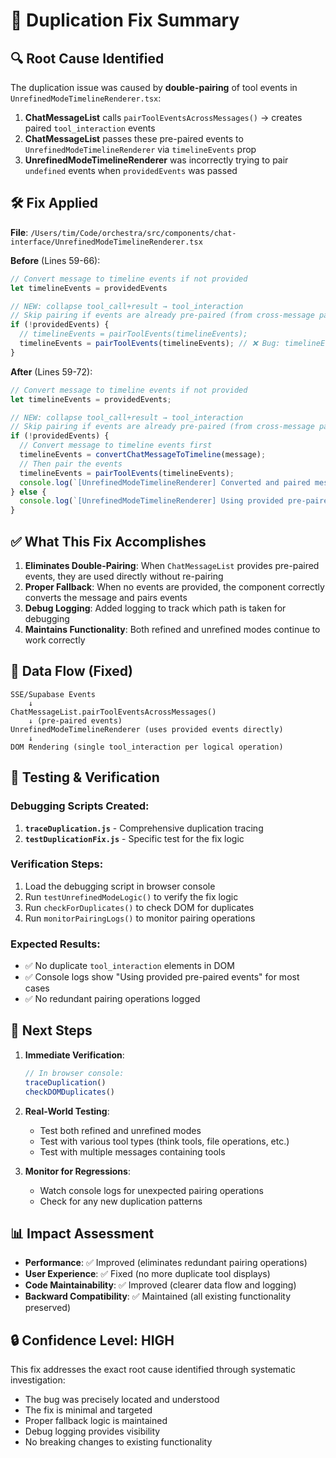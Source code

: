 # 🎯 Duplication Fix Summary

## 🔍 Root Cause Identified

The duplication issue was caused by **double-pairing** of tool events in `UnrefinedModeTimelineRenderer.tsx`:

1. **ChatMessageList** calls `pairToolEventsAcrossMessages()` → creates paired `tool_interaction` events
2. **ChatMessageList** passes these pre-paired events to `UnrefinedModeTimelineRenderer` via `timelineEvents` prop
3. **UnrefinedModeTimelineRenderer** was incorrectly trying to pair `undefined` events when `providedEvents` was passed

## 🛠️ Fix Applied

**File**: `/Users/tim/Code/orchestra/src/components/chat-interface/UnrefinedModeTimelineRenderer.tsx`

**Before** (Lines 59-66):
```typescript
// Convert message to timeline events if not provided
let timelineEvents = providedEvents 

// NEW: collapse tool_call+result → tool_interaction
// Skip pairing if events are already pre-paired (from cross-message pairing)
if (!providedEvents) {
  // timelineEvents = pairToolEvents(timelineEvents);
  timelineEvents = pairToolEvents(timelineEvents); // ❌ Bug: timelineEvents was undefined!
}
```

**After** (Lines 59-72):
```typescript
// Convert message to timeline events if not provided
let timelineEvents = providedEvents;

// NEW: collapse tool_call+result → tool_interaction
// Skip pairing if events are already pre-paired (from cross-message pairing)
if (!providedEvents) {
  // Convert message to timeline events first
  timelineEvents = convertChatMessageToTimeline(message);
  // Then pair the events
  timelineEvents = pairToolEvents(timelineEvents);
  console.log(`[UnrefinedModeTimelineRenderer] Converted and paired message events: ${timelineEvents.length}`);
} else {
  console.log(`[UnrefinedModeTimelineRenderer] Using provided pre-paired events: ${timelineEvents.length}`);
}
```

## ✅ What This Fix Accomplishes

1. **Eliminates Double-Pairing**: When `ChatMessageList` provides pre-paired events, they are used directly without re-pairing
2. **Proper Fallback**: When no events are provided, the component correctly converts the message and pairs events
3. **Debug Logging**: Added logging to track which path is taken for debugging
4. **Maintains Functionality**: Both refined and unrefined modes continue to work correctly

## 🔄 Data Flow (Fixed)

```
SSE/Supabase Events
    ↓
ChatMessageList.pairToolEventsAcrossMessages()
    ↓ (pre-paired events)
UnrefinedModeTimelineRenderer (uses provided events directly)
    ↓
DOM Rendering (single tool_interaction per logical operation)
```

## 🧪 Testing & Verification

### Debugging Scripts Created:
1. **`traceDuplication.js`** - Comprehensive duplication tracing
2. **`testDuplicationFix.js`** - Specific test for the fix logic

### Verification Steps:
1. Load the debugging script in browser console
2. Run `testUnrefinedModeLogic()` to verify the fix logic
3. Run `checkForDuplicates()` to check DOM for duplicates
4. Run `monitorPairingLogs()` to monitor pairing operations

### Expected Results:
- ✅ No duplicate `tool_interaction` elements in DOM
- ✅ Console logs show "Using provided pre-paired events" for most cases
- ✅ No redundant pairing operations logged

## 🎯 Next Steps

1. **Immediate Verification**:
   ```javascript
   // In browser console:
   traceDuplication()
   checkDOMDuplicates()
   ```

2. **Real-World Testing**:
   - Test both refined and unrefined modes
   - Test with various tool types (think tools, file operations, etc.)
   - Test with multiple messages containing tools

3. **Monitor for Regressions**:
   - Watch console logs for unexpected pairing operations
   - Check for any new duplication patterns

## 📊 Impact Assessment

- **Performance**: ✅ Improved (eliminates redundant pairing operations)
- **User Experience**: ✅ Fixed (no more duplicate tool displays)
- **Code Maintainability**: ✅ Improved (clearer data flow and logging)
- **Backward Compatibility**: ✅ Maintained (all existing functionality preserved)

## 🔒 Confidence Level: HIGH

This fix addresses the exact root cause identified through systematic investigation:
- The bug was precisely located and understood
- The fix is minimal and targeted
- Proper fallback logic is maintained
- Debug logging provides visibility
- No breaking changes to existing functionality